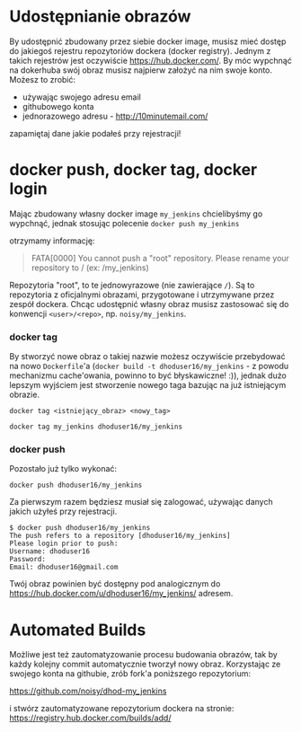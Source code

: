 # Udostępnianie obrazów

By udostępnić zbudowany przez siebie docker image, musisz mieć dostęp do jakiegoś rejestru repozytoriów dockera (docker registry). Jednym z takich rejestrów jest oczywiście https://hub.docker.com/. By móc wypchnąć na dokerhuba swój obraz musisz najpierw założyć na nim swoje konto. Możesz to zrobić:

* używając swojego adresu email
* githubowego konta
* jednorazowego adresu - http://10minutemail.com/

zapamiętaj dane jakie podałeś przy rejestracji!

# docker push, docker tag, docker login

Mając zbudowany własny docker image `my_jenkins` chcielibyśmy go wypchnąć, jednak stosując polecenie `docker push my_jenkins`

otrzymamy informację:

> FATA[0000] You cannot push a "root" repository. Please rename your repository to <user>/<repo> (ex: <user>/my_jenkins)

Repozytoria "root", to te jednowyrazowe (nie zawierające `/`). Są to repozytoria z oficjalnymi obrazami, przygotowane i utrzymywane przez zespół dockera. Chcąc udostępnić własny obraz musisz zastosować się do konwencji `<user>/<repo>`, np. `noisy/my_jenkins`.

### docker tag

By stworzyć nowe obraz o takiej nazwie możesz oczywiście przebydować na nowo `Dockerfile`'a (`docker build -t dhoduser16/my_jenkins` - z powodu mechanizmu cache'owania, powinno to być błyskawiczne! :)), jednak dużo lepszym wyjściem jest stworzenie nowego taga bazując na już istniejącym obrazie.

`docker tag <istniejący_obraz> <nowy_tag>`

`docker tag my_jenkins dhoduser16/my_jenkins`

### docker push

Pozostało już tylko wykonać:

`docker push dhoduser16/my_jenkins`

Za pierwszym razem będziesz musiał się zalogować, używając danych jakich użyłeś przy rejestracji.

    $ docker push dhoduser16/my_jenkins
    The push refers to a repository [dhoduser16/my_jenkins]
    Please login prior to push:
    Username: dhoduser16          
    Password: 
    Email: dhoduser16@gmail.com

Twój obraz powinien być dostępny pod analogicznym do https://hub.docker.com/u/dhoduser16/my_jenkins/ adresem.

# Automated Builds

Możliwe jest też zautomatyzowanie procesu budowania obrazów, tak by każdy kolejny commit automatycznie tworzył nowy obraz. Korzystając ze swojego konta na githubie, zrób fork'a poniższego repozytorium:

https://github.com/noisy/dhod-my_jenkins

i stwórz zautomatyzowane repozytorium dockera na stronie: https://registry.hub.docker.com/builds/add/
